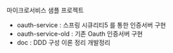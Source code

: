 마이크로서비스 샘플 프로젝트   
- oauth-service : 스프링 시큐리티5 를 통한 인증서버 구현 
- oauth-service-old : 기존 Oauth 인증서버 구현 
- doc : DDD 구성 이론 정리 개발정리
